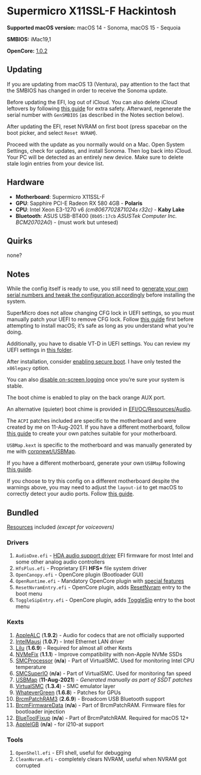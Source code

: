 # Supermicro X11SSL-F Hackintosh

**Supported macOS version:** macOS 14 - Sonoma, macOS 15 - Sequoia

**SMBIOS:** iMac19,1

**OpenCore:** [1.0.2](https://github.com/acidanthera/OpenCorePkg/releases/tag/1.0.2)

## Updating

If you are updating from macOS 13 (Ventura), pay attention to the fact that the SMBIOS has changed in order to receive the Sonoma update.

Before updating the EFI, log out of iCloud. You can also delete iCloud leftovers by following [this guide](https://dortania.github.io/OpenCore-Post-Install/universal/iservices.html#clean-out-old-attempts) for extra safety. Afterward, regenerate the serial number with `GenSMBIOS` (as described in the Notes section below).

After updating the EFI, reset NVRAM on first boot (press spacebar on the boot picker, and select `Reset NVRAM`).

Proceed with the update as you normally would on a Mac. Open System Settings, check for updates, and install Sonoma. Then log back into iCloud. Your PC will be detected as an entirely new device. Make sure to delete stale login entries from your device list.

## Hardware

- **Motherboard**: Supermicro X11SSL-F
- **GPU**: Sapphire PCI-E Radeon RX 580 4GB - **Polaris**
- **CPU**: Intel Xeon E3-1270 v6 _(cm8067702871024s r32c)_ - **Kaby Lake**
- **Bluetooth**: ASUS USB-BT400 (`0b05:17cb` _ASUSTek Computer Inc. BCM20702A0_) - (must work but untesed)

## Quirks

none?


## Notes

While the config itself is ready to use, you still need to [generate your own serial numbers and tweak the configuration accordingly](https://dortania.github.io/OpenCore-Post-Install/universal/iservices.html#using-gensmbios) before installing the system.

SuperMicro does not allow changing CFG lock in UEFI settings, so you must manually patch your UEFI to remove CFG lock. Follow [this guide](https://dortania.github.io/OpenCore-Post-Install/misc/msr-lock.html#checking-if-your-firmware-supports-cfg-lock-unlocking) first before attempting to install macOS; it’s safe as long as you understand what you're doing.

Additionally, you have to disable VT-D in UEFI settings. You can review my UEFI settings in [this folder](UEFI_Settings/).

After installation, consider [enabling secure boot](https://dortania.github.io/OpenCore-Post-Install/universal/security/applesecureboot.html#dmgloading). I have only tested the `x86legacy` option.

You can also [disable on-screen logging](https://dortania.github.io/OpenCore-Install-Guide/troubleshooting/debug.html#config-changes) once you’re sure your system is stable.

The boot chime is enabled to play on the back orange AUX port.

An alternative (quieter) boot chime is provided in [EFI/OC/Resources/Audio](EFI/OC/Resources/Audio).

The `ACPI` patches included are specific to the motherboard and were created by me on 11-Aug-2021. If you have a different motherboard, follow [this guide](https://dortania.github.io/Getting-Started-With-ACPI/) to create your own patches suitable for your motherboard.

`USBMap.kext` is specific to the motherboard and was manually generated by me with [corpnewt/USBMap](https://github.com/corpnewt/USBMap).

If you have a different motherboard, generate your own `USBMap` following [this guide](https://dortania.github.io/OpenCore-Post-Install/usb/).

If you choose to try this config on a different motherboard despite the warnings above, you may need to adjust the `layout-id` to get macOS to correctly detect your audio ports. Follow [this guide](https://dortania.github.io/OpenCore-Post-Install/universal/audio.html#finding-your-layout-id).

## Bundled

[Resources](https://github.com/acidanthera/OcBinaryData) included _(except for voiceovers)_

### Drivers

1) `AudioDxe.efi` - [HDA audio support driver](https://dortania.github.io/docs/latest/Configuration.html#audiodxe) EFI firmware for most Intel and some other analog audio controllers
2) `HfsPlus.efi` - Proprietary EFI **HFS+** file system driver
3) `OpenCanopy.efi` - OpenCore plugin (Bootloader GUI)
4) `OpenRuntime.efi` - Mandatory OpenCore plugin with [special features](https://dortania.github.io/docs/latest/Configuration.html#openruntime)
5) `ResetNvramEntry.efi` - OpenCore plugin, adds [ResetNvram](https://dortania.github.io/docs/latest/Configuration.html#resetnvramentry) entry to the boot menu
6) `ToggleSipEntry.efi` - OpenCore plugin, adds [ToggleSip](https://dortania.github.io/docs/latest/Configuration.html#togglesipentry) entry to the boot menu

### Kexts

1) [AppleALC](https://github.com/acidanthera/AppleALC) (**1.9.2**) - Audio for codecs that are not officially supported
2) [IntelMausi](https://github.com/acidanthera/IntelMausi) (**1.0.7**) - Intel Ethernet LAN driver
3) [Lilu](https://github.com/acidanthera/Lilu) (**1.6.9**) - Required for almost all other Kexts
4) [NVMeFix](https://github.com/acidanthera/NVMeFix) (**1.1.1**) - Improve compatibility with non-Apple NVMe SSDs
5) [SMCProcessor](https://github.com/acidanthera/VirtualSMC) (**n/a**) - Part of VirtualSMC. Used for monitoring Intel CPU temperature
6) [SMCSuperIO](https://github.com/acidanthera/VirtualSMC) (**n/a**) - Part of VirtualSMC. Used for monitoring fan speed
7) [USBMap](https://github.com/corpnewt/USBMap) (**11-Aug-2021**) - _Generated manually as part of SSDT patches_
8) [VirtualSMC](https://github.com/acidanthera/VirtualSMC) (**1.3.4**) - SMC emulator layer
9) [WhateverGreen](https://github.com/acidanthera/WhateverGreen) (**1.6.8**) - Patches for GPUs
10) [BrcmPatchRAM3](https://github.com/acidanthera/BrcmPatchRAM) (**2.6.9**) - Broadcom USB Bluetooth support
11) [BrcmFirmwareData](https://github.com/acidanthera/BrcmPatchRAM) (**n/a**) - Part of BrcmPatchRAM. Firmware files for bootloader injection
12) [BlueToolFixup](https://github.com/acidanthera/BrcmPatchRAM) (**n/a**) - Part of BrcmPatchRAM. Required for macOS 12+
13) [AppleIGB](https://github.com/Shaneee/AppleIGB) (**n/a**) - for i210-at support
### Tools

1) `OpenShell.efi` - EFI shell, useful for debugging
2) `CleanNvram.efi` - completely clears NVRAM, useful when NVRAM got corrupted
